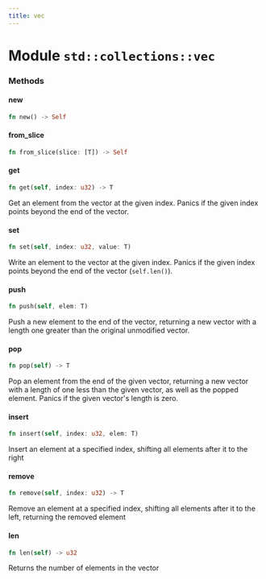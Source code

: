 ```yaml
---
title: vec
---
```


# Module `std::collections::vec`

### Methods

#### new

```rust
fn new() -> Self
```

#### from_slice

```rust
fn from_slice(slice: [T]) -> Self
```

#### get

```rust
fn get(self, index: u32) -> T
```

Get an element from the vector at the given index.
Panics if the given index
points beyond the end of the vector.

#### set

```rust
fn set(self, index: u32, value: T)
```

Write an element to the vector at the given index.
Panics if the given index points beyond the end of the vector (`self.len()`).

#### push

```rust
fn push(self, elem: T)
```

Push a new element to the end of the vector, returning a
new vector with a length one greater than the
original unmodified vector.

#### pop

```rust
fn pop(self) -> T
```

Pop an element from the end of the given vector, returning
a new vector with a length of one less than the given vector,
as well as the popped element.
Panics if the given vector's length is zero.

#### insert

```rust
fn insert(self, index: u32, elem: T)
```

Insert an element at a specified index, shifting all elements
after it to the right

#### remove

```rust
fn remove(self, index: u32) -> T
```

Remove an element at a specified index, shifting all elements
after it to the left, returning the removed element

#### len

```rust
fn len(self) -> u32
```

Returns the number of elements in the vector

